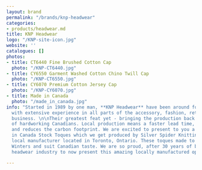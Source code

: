 ```yaml
---
layout: brand
permalink: "/brands/knp-headwear"
categories:
- products/headwear.md
title: KNP Headwear
logo: "/KNP-site-icon.jpg"
website: ''
catalogues: []
photos:
- title: CT6440 Fine Brushed Cotton Cap
  photo: "/KNP-CT6440.jpg"
- title: CY6550 Garment Washed Cotton Chino Twill Cap
  photo: "/KNP-CT6550.jpg"
- title: CY6070 Premium Cotton Jersey Cap
  photo: "/KNP-CY6070.jpg"
- title: Made in Canada
  photo: "/made_in_canada.jpg"
info: "Started in 1989 by one man, **KNP Headwear** have been around for 30 years,
  with extensive experience in all parts of the accessory, fashion, retail and sportswear
  business. \n\nTheir greatest feat yet - bringing the production back into the hands
  of hardworking Canadians. Local production means a faster lead time, wonderful quality,
  and reduces the carbon footprint. We are excited to present to you a line of Made
  in Canada Stock Toques which we get produced by Silver Spider Knitting, our own
  local manufacturer located in Toronto, Ontario. These toques made to survive Canadian
  Winters and suit Canadian taste. We are so proud, after 30 years of being in the
  headwear industry to now present this amazing locally manufactured option."

---
```

